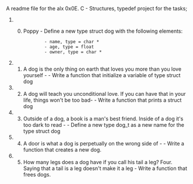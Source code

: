 A readme file for the alx 0x0E. C - Structures, typedef project for the tasks;

1. 0. Poppy - Define a new type struct dog with the following elements:

                  - name, type = char *
                  - age, type = float
                  - owner, type = char *

2. 1. A dog is the only thing on earth that loves you more than you love yourself - 
                   - Write a function that initialize a variable of type struct dog

3. 2. A dog will teach you unconditional love. If you can have that in your life, things won't be too bad-
                   - Write a function that prints a struct dog

4. 3. Outside of a dog, a book is a man's best friend. Inside of a dog it's too dark to read - 
                   - Define a new type dog_t as a new name for the type struct dog

5. 4. A door is what a dog is perpetually on the wrong side of -
                    - Write a function that creates a new dog.

6. 5. How many legs does a dog have if you call his tail a leg? Four. Saying that a tail is a leg doesn't make it a leg
                   - Write a function that frees dogs.
